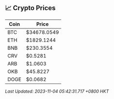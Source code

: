 ## 📈 Crypto Prices

| Coin | Price |
| ---- | ----- |
| BTC | $34678.0549 |
| ETH | $1829.1244 |
| BNB | $230.3554 |
| CRV | $0.5281 |
| ARB | $1.0603 |
| OKB | $45.8227 |
| DOGE | $0.0682 |

_Last Updated: 2023-11-04 05:42:31.717 +0800 HKT_